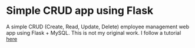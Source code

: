 # Simple CRUD app using Flask

A simple CRUD (Create, Read, Update, Delete) employee management web app using Flask + MySQL. This is not my original work. I follow a tutorial [here](https://scotch.io/tutorials/build-a-crud-web-app-with-python-and-flask-part-one)